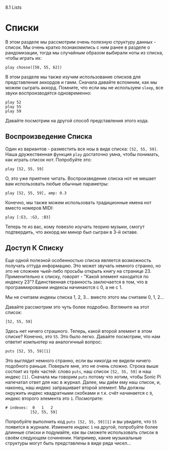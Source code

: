 8.1 Lists

# Списки

В этом разделе мы рассмотрим очень полезную структуру данных - список. Мы очень
кратко познакомились с ним ранее в разделе о рандомизации, тогда мы случайным
образом выбирали ноты из списка, чтобы играть их:

```
play choose([50, 55, 62])
```

В этом разделе мы также изучим использование списков для представления аккордов
и гамм. Сначала давайте вспомним, как мы можем сыграть аккорд. Помните, что
если мы не используем `sleep`, все звуки воспроизводятся одновременно:

```
play 52
play 55
play 59
```

Давайте посмотрим на другой способ представления этого кода.

## Воспроизведение Списка

Один из вариантов - разместить все ноы в виде списка: `[52, 55, 59]`. Наша
дружественная функция `play` достаточно умна, чтобы понимать, как играть список
нот. Попробуйте это:

```
play [52, 55, 59]
```

О, это уже приятнее читать. Воспроизведение списка нот не мешает вам
использовать любые обычные параметры:

```
play [52, 55, 59], amp: 0.3
```

Конечно, мы также можем использовать традиционные имена нот вместо номеров 
MIDI:

```
play [:E3, :G3, :B3]
```

Теперь те из вас, кому повезло изучать теорию музыки, смогут подтвердить, что
аккорд *ми минор* был  сыгран в 3-й октаве.

## Доступ К Списку

Еще одной полезной особенностью списка является возможность получать оттуда
информацию. Это может звучать немного странно, но это не сложнее чьей-либо
просьбы открыть книгу на странице 23. Применительно к списку, говорят - "Какой
элемент находится по индексу 23"? Единственная странность заключается в том,
что в программировании индексы начинаются с 0, а не с 1.

Мы не считаем индекы списка 1, 2, 3... вместо этого мы считаем 0, 1, 2...

Давайте рассмотрим это чуть более подробно. Взгляните на этот список:

```
[52, 55, 59]
```

Здесь нет ничего страшного. Теперь, какой второй элемент в этом списке?
Конечно, это `55`. Это было легко. Давайте посмотрим, что нам ответит компьютер
на аналогичный вопрос:

```
puts [52, 55, 59][1]
```

Это выглядит немного странно, если вы никогда не видели ничего подобного
раньше. Поверьте мне, это не очень сложно. Строка выше состоит из трёх частей:
слово `puts`, наш список `[52, 55, 59]` и наш индекс `[1]`. Сначала мы говорим
`puts` потому что хотим, чтобы Sonic Pi  напечатал ответ для нас в журнал.
Далее, мы даём ему наш список, и, наконец, наш индекс запрашивает второй
элемент. Мы должны окружить индекс квадратными скобками и т.к. счёт начинается
с `0`, индекс второго элемента это `1`. Посмотрите:

```
# indexes:  0   1   2
           [52, 55, 59]
```

Попробуйте выполнить код `puts [52, 55, 59][1]` и вы увидите, что `55` появится
в журнале. Измените индекс `1` на другой, попробуйте более длинные списки и
подумайте, как вы сможете использовать список в своём следующем сочинении.
Например, какие музыкальные структуры могут быть представлены в виде ряда
чисел...
